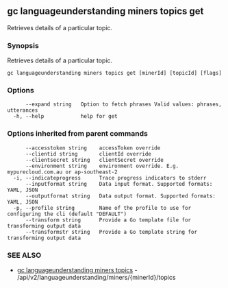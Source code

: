 ## gc languageunderstanding miners topics get

Retrieves details of a particular topic.

### Synopsis

Retrieves details of a particular topic.

```
gc languageunderstanding miners topics get [minerId] [topicId] [flags]
```

### Options

```
      --expand string   Option to fetch phrases Valid values: phrases, utterances
  -h, --help            help for get
```

### Options inherited from parent commands

```
      --accesstoken string    accessToken override
      --clientid string       clientId override
      --clientsecret string   clientSecret override
      --environment string    environment override. E.g. mypurecloud.com.au or ap-southeast-2
  -i, --indicateprogress      Trace progress indicators to stderr
      --inputformat string    Data input format. Supported formats: YAML, JSON
      --outputformat string   Data output format. Supported formats: YAML, JSON
  -p, --profile string        Name of the profile to use for configuring the cli (default "DEFAULT")
      --transform string      Provide a Go template file for transforming output data
      --transformstr string   Provide a Go template string for transforming output data
```

### SEE ALSO

* [gc languageunderstanding miners topics](gc_languageunderstanding_miners_topics.html)	 - /api/v2/languageunderstanding/miners/{minerId}/topics


